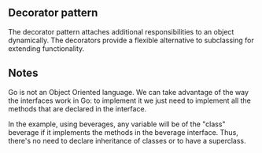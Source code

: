## Decorator pattern

The decorator pattern attaches additional responsibilities to an object dynamically. 
The decorators provide a flexible alternative to subclassing for extending functionality.

## Notes
Go is not an Object Oriented language. We can take advantage of the way the interfaces work in Go: to implement it we just need to implement all the methods that are declared in the interface.

In the example, using beverages, any variable will be of the "class" beverage if it implements the methods in the beverage interface. Thus, there's no need to declare inheritance of classes or to have a superclass.
